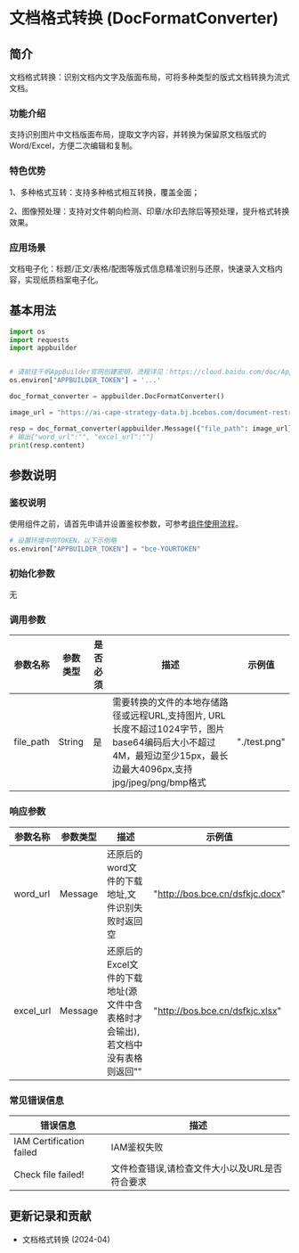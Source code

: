 # 文档格式转换 (DocFormatConverter)

## 简介
文档格式转换：识别文档内文字及版面布局，可将多种类型的版式文档转换为流式文档。

### 功能介绍
支持识别图片中文档版面布局，提取文字内容，并转换为保留原文档版式的Word/Excel，方便二次编辑和复制。

### 特色优势
1、多种格式互转：支持多种格式相互转换，覆盖全面；

2、图像预处理：支持对文件朝向检测、印章/水印去除后等预处理，提升格式转换效果。

### 应用场景
文档电子化：标题/正文/表格/配图等版式信息精准识别与还原，快速录入文档内容，实现纸质档案电子化。

## 基本用法



```python
import os
import requests
import appbuilder


# 请前往千帆AppBuilder官网创建密钥，流程详见：https://cloud.baidu.com/doc/AppBuilder/s/Olq6grrt6#1%E3%80%81%E5%88%9B%E5%BB%BA%E5%AF%86%E9%92%A5
os.environ["APPBUILDER_TOKEN"] = '...'

doc_format_converter = appbuilder.DocFormatConverter()

image_url = "https://ai-cape-strategy-data.bj.bcebos.com/document-restructure/1EF33F9307451C9413D5D1160.jpg"

resp = doc_format_converter(appbuilder.Message({"file_path": image_url}))
# 输出{"word_url":"", "excel_url":""}
print(resp.content)
```

## 参数说明

### 鉴权说明
使用组件之前，请首先申请并设置鉴权参数，可参考[组件使用流程](https://cloud.baidu.com/doc/AppBuilder/s/Olq6grrt6#1%E3%80%81%E5%88%9B%E5%BB%BA%E5%AF%86%E9%92%A5)。

```python
# 设置环境中的TOKEN，以下示例略
os.environ["APPBUILDER_TOKEN"] = "bce-YOURTOKEN"
```


### 初始化参数
无

### 调用参数
| 参数名称       |参数类型 |是否必须 | 描述          | 示例值  |
|------------|--------|--------|-------------|------|
| file_path    |String  |是 | 需要转换的文件的本地存储路径或远程URL,支持图片, URL长度不超过1024字节，图片base64编码后大小不超过4M，最短边至少15px，最长边最大4096px,支持jpg/jpeg/png/bmp格式 | "./test.png" |


### 响应参数
| 参数名称        |参数类型 | 描述   | 示例值                     |
|-------------|--------|------|-------------------------|
| word_url |Message  | 还原后的word文件的下载地址,文件识别失败时返回空 | "http://bos.bce.cn/dsfkjc.docx"|
| excel_url |Message  | 还原后的Excel文件的下载地址(源文件中含表格时才会输出),若文档中没有表格则返回"" | "http://bos.bce.cn/dsfkjc.xlsx"|

### 常见错误信息
| 错误信息                  | 描述          |
|-------------------------|-------------|
|IAM Certification failed  |IAM鉴权失败|
|Check file failed!|文件检查错误,请检查文件大小以及URL是否符合要求  |

## 更新记录和贡献
* 文档格式转换 (2024-04)
